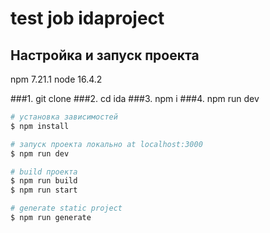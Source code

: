 
# test job idaproject


## Настройка и запуск проекта
npm 7.21.1
node 16.4.2

###1. git clone
###2. cd ida
###3. npm i
###4. npm run dev

```bash
# установка зависимостей
$ npm install

# запуск проекта локально at localhost:3000
$ npm run dev

# build проекта
$ npm run build
$ npm run start

# generate static project
$ npm run generate
```

